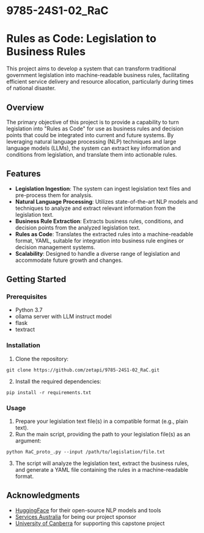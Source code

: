 # 9785-24S1-02_RaC

# Rules as Code: Legislation to Business Rules

This project aims to develop a system that can transform traditional government legislation into machine-readable business rules, facilitating efficient service delivery and resource allocation, particularly during times of national disaster.

## Overview

The primary objective of this project is to provide a capability to turn legislation into "Rules as Code" for use as business rules and decision points that could be integrated into current and future systems. By leveraging natural language processing (NLP) techniques and large language models (LLMs), the system can extract key information and conditions from legislation, and translate them into actionable rules.

## Features

- **Legislation Ingestion**: The system can ingest legislation text files and pre-process them for analysis.
- **Natural Language Processing**: Utilizes state-of-the-art NLP models and techniques to analyze and extract relevant information from the legislation text.
- **Business Rule Extraction**: Extracts business rules, conditions, and decision points from the analyzed legislation text.
- **Rules as Code**: Translates the extracted rules into a machine-readable format, YAML, suitable for integration into business rule engines or decision management systems.
- **Scalability**: Designed to handle a diverse range of legislation and accommodate future growth and changes.

## Getting Started

### Prerequisites

- Python 3.7
- ollama server with LLM instruct model
- flask
- textract

### Installation

1. Clone the repository:

  `git clone https://github.com/zetapi/9785-24S1-02_RaC.git`


2. Install the required dependencies:

  `pip install -r requirements.txt`


### Usage
1. Prepare your legislation text file(s) in a compatible format (e.g., plain text).
2. Run the main script, providing the path to your legislation file(s) as an argument:

  `python RaC_proto_.py --input /path/to/legislation/file.txt`

3. The script will analyze the legislation text, extract the business rules, and generate a YAML file containing the rules in a machine-readable format.


## Acknowledgments
- [HuggingFace](https://huggingface.co/) for their open-source NLP models and tools
- [Services Australia](www.servicesaustralia.gov.au/) for being our project sponsor
- [University of Canberra](https://www.canberra.edu.au/) for supporting this capstone project
